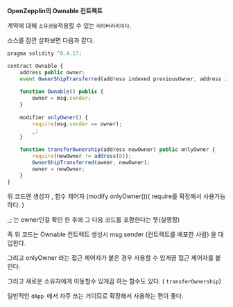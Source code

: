 **OpenZepplin의 Ownable 컨트렉트**

계약에 대해 `소유권을`적용할 수 있는 `라이버러리이다`.

소스를 잠깐 살펴보면 다음과 같다. 

```js
pragma solidity ^0.4.17;

contract Ownable {
    address public owner;
    event OwnerShipTransferred(address indexed previousOwner, address indexed newOwner);
    
    function Ownable() public {
        owner = msg.sender;
    }
    
    modifier onlyOwner() {
        require(msg.sender == owner);
        _;
    }
    
    function transferOwnership(address newOwner) public onlyOwner {
        require(newOwner != address(0));
        OwnerShipTransferred(owner, newOwner);
        owner = newOwner;
    }
}
```

위 코드엔 생성자 , 함수 제어자 \(modify onlyOwner\(\)\)\( require를 확장해서 사용가능하다. \)

\_; 는 owner인걸 확인 한 후에 그 다음 코드를 포함한다는 뜻\(실행함\)



즉 위 코드는 Ownable 컨트렉트 생성시 msg.sender \(컨트렉트를 배포한 사람\) 을 대입한다. 

그리고 onlyOwner 라는 접근 제어자가 붙은 경우 사용할 수 있게끔 접근 제어자를 붙인다. 

그리고 새로운 소유자에게 이동할수 있게끔 하는 함수도 있다. \( `transferOwnership`\)

일반적인 `dApp `에서 자주 쓰는 거이므로 확장해서 사용하는 편이 좋다. 



